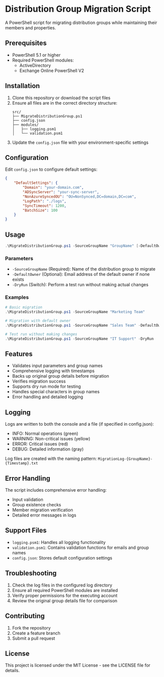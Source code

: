 # Distribution Group Migration Script

A PowerShell script for migrating distribution groups while maintaining their members and properties.

## Prerequisites

- PowerShell 5.1 or higher
- Required PowerShell modules:
  - ActiveDirectory
  - Exchange Online PowerShell V2

## Installation

1. Clone this repository or download the script files
2. Ensure all files are in the correct directory structure:
   ```
   src/
   ├── MigrateDistributionGroup.ps1
   ├── config.json
   ├── modules/
   │   ├── logging.psm1
   │   └── validation.psm1
   ```
3. Update the `config.json` file with your environment-specific settings

## Configuration

Edit `config.json` to configure default settings:

```json
{
    "DefaultSettings": {
        "Domain": "your-domain.com",
        "ADSyncServer": "your-sync-server",
        "NonAzureSyncedOU": "OU=NonSynced,DC=domain,DC=com",
        "LogPath": "./logs",
        "SyncTimeout": 1200,
        "BatchSize": 100
    }
}
```

## Usage

```powershell
.\MigrateDistributionGroup.ps1 -SourceGroupName "GroupName" [-DefaultOwner "owner@domain.com"] [-DryRun]
```

### Parameters

- `-SourceGroupName` (Required): Name of the distribution group to migrate
- `-DefaultOwner` (Optional): Email address of the default owner if none exists
- `-DryRun` (Switch): Perform a test run without making actual changes

### Examples

```powershell
# Basic migration
.\MigrateDistributionGroup.ps1 -SourceGroupName "Marketing Team"

# Migration with default owner
.\MigrateDistributionGroup.ps1 -SourceGroupName "Sales Team" -DefaultOwner "admin@company.com"

# Test run without making changes
.\MigrateDistributionGroup.ps1 -SourceGroupName "IT Support" -DryRun
```

## Features

- Validates input parameters and group names
- Comprehensive logging with timestamps
- Backs up original group details before migration
- Verifies migration success
- Supports dry run mode for testing
- Handles special characters in group names
- Error handling and detailed logging

## Logging

Logs are written to both the console and a file (if specified in config.json):
- INFO: Normal operations (green)
- WARNING: Non-critical issues (yellow)
- ERROR: Critical issues (red)
- DEBUG: Detailed information (gray)

Log files are created with the naming pattern:
`MigrationLog-{GroupName}-{Timestamp}.txt`

## Error Handling

The script includes comprehensive error handling:
- Input validation
- Group existence checks
- Member migration verification
- Detailed error messages in logs

## Support Files

- `logging.psm1`: Handles all logging functionality
- `validation.psm1`: Contains validation functions for emails and group names
- `config.json`: Stores default configuration settings

## Troubleshooting

1. Check the log files in the configured log directory
2. Ensure all required PowerShell modules are installed
3. Verify proper permissions for the executing account
4. Review the original group details file for comparison

## Contributing

1. Fork the repository
2. Create a feature branch
3. Submit a pull request

## License

This project is licensed under the MIT License - see the LICENSE file for details.
